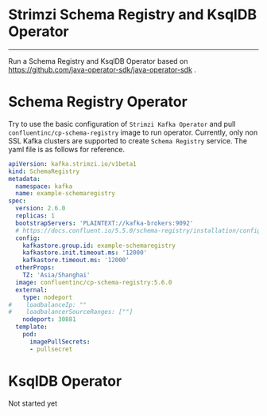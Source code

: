 # Strimzi Schema Registry and KsqlDB Operator
---

Run a Schema Registry and KsqlDB Operator based on https://github.com/java-operator-sdk/java-operator-sdk .

# Schema Registry Operator

Try to use the basic configuration of `Strimzi Kafka Operator` and pull `confluentinc/cp-schema-registry` image to run operator.
Currently, only non SSL Kafka clusters are supported to create `Schema Registry` service. The yaml file is as follows for reference.

```yaml
apiVersion: kafka.strimzi.io/v1beta1
kind: SchemaRegistry
metadata:
  namespace: kafka
  name: example-schemaregistry
spec:
  version: 2.6.0
  replicas: 1
  bootstrapServers: 'PLAINTEXT://kafka-brokers:9092'
  # https://docs.confluent.io/5.5.0/schema-registry/installation/config.html#sr-configuration-options
  config:
    kafkastore.group.id: example-schemaregistry
    kafkastore.init.timeout.ms: '12000'
    kafkastore.timeout.ms: '12000'
  otherProps:
    TZ: 'Asia/Shanghai'
  image: confluentinc/cp-schema-registry:5.6.0
  external:
    type: nodeport
#    loadbalanceIp: ""
#    loadbalancerSourceRanges: [""]
    nodeport: 30881
  template:
    pod:
      imagePullSecrets:
      - pullsecret
```

# KsqlDB Operator

Not started yet